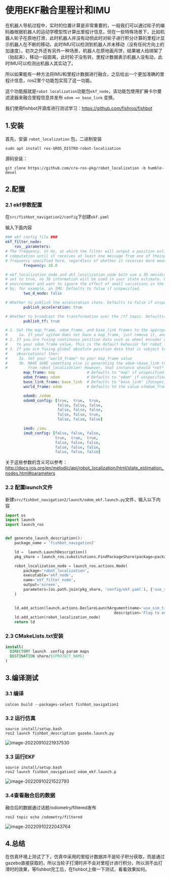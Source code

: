 # 使用EKF融合里程计和IMU

在机器人导航过程中，实时的位置计算是非常重要的，一般我们可以通过轮子的编码器根据机器人的运动学模型性计算出里程计信息，但在一些特殊场景下，比如机器人轮子在原地打滑，此时机器人并没有动但此时对轮子进行积分计算的里程计显示机器人在不断的移动，此时IMU可以检测到机器人并未移动（没有任何方向上的加速度）。初次之外还有另外一种场景，机器人在原地画月饼，结果被人给绑架了（抬起来），移动一段距离，此时轮子没有转，里程计数据表示机器人没有动，此时IMU可以检测出机器人其实动了。

所以如果能有一种方法将IMU和里程计数据进行融合，之后给出一个更加准确的里程计信息，ros2里个功能包实现了这一功能。

这个功能报就是`robot localization`功能包`ekf_node`，该功能包使用扩展卡尔曼滤波器来融合里程信息并发布 `odom => base_link` 变换。

我们使用fishbot开源库进行测试学习：https://github.com/fishros/fishbot

## 1.安装
首先，安装 `robot_localization` 包，二进制安装
```
sudo apt install ros-$ROS_DISTRO-robot-localization
```

源码安装：
```
git clone https://github.com/cra-ros-pkg/robot_localization -b humble-devel
```


## 2.配置

### 2.1 ekf参数配置
在`src/fishbot_navigation2/config`下创建`ekf.yaml`

输入下面内容
```yaml
### ekf config file ###
ekf_filter_node:
    ros__parameters:
# The frequency, in Hz, at which the filter will output a position estimate. Note that the filter will not begin
# computation until it receives at least one message from one of theinputs. It will then run continuously at the
# frequency specified here, regardless of whether it receives more measurements. Defaults to 30 if unspecified.
        frequency: 30.0

# ekf_localization_node and ukf_localization_node both use a 3D omnidirectional motion model. If this parameter is
# set to true, no 3D information will be used in your state estimate. Use this if you are operating in a planar
# environment and want to ignore the effect of small variations in the ground plane that might otherwise be detected
# by, for example, an IMU. Defaults to false if unspecified.
        two_d_mode: false

# Whether to publish the acceleration state. Defaults to false if unspecified.
        publish_acceleration: true

# Whether to broadcast the transformation over the /tf topic. Defaultsto true if unspecified.
        publish_tf: true

# 1. Set the map_frame, odom_frame, and base_link frames to the appropriate frame names for your system.
#     1a. If your system does not have a map_frame, just remove it, and make sure "world_frame" is set to the value of odom_frame.
# 2. If you are fusing continuous position data such as wheel encoder odometry, visual odometry, or IMU data, set "world_frame"
#    to your odom_frame value. This is the default behavior for robot_localization's state estimation nodes.
# 3. If you are fusing global absolute position data that is subject to discrete jumps (e.g., GPS or position updates from landmark
#    observations) then:
#     3a. Set your "world_frame" to your map_frame value
#     3b. MAKE SURE something else is generating the odom->base_link transform. Note that this can even be another state estimation node
#         from robot_localization! However, that instance should *not* fuse the global data.
        map_frame: map              # Defaults to "map" if unspecified
        odom_frame: odom            # Defaults to "odom" if unspecified
        base_link_frame: base_link  # Defaults to "base_link" ifunspecified
        world_frame: odom           # Defaults to the value ofodom_frame if unspecified

        odom0: /odom
        odom0_config: [true,  true,  true,
                       false, false, false,
                       false, false, false,
                       false, false, true,
                       false, false, false]

        imu0: /imu
        imu0_config: [false, false, false,
                      true,  true,  true,
                      false, false, false,
                      false, false, false,
                      false, false, false]
```

关于这些参数的含义可以参考：http://docs.ros.org/en/melodic/api/robot_localization/html/state_estimation_nodes.html#parameters

### 2.2 配置launch文件
新建`src/fishbot_navigation2/launch/odom_ekf.launch.py`文件，输入以下内容
```python
import os
import launch
import launch_ros


def generate_launch_description():
    package_name = 'fishbot_navigation2'

    ld =  launch.LaunchDescription()
    pkg_share = launch_ros.substitutions.FindPackageShare(package=package_name).find(package_name) 

    robot_localization_node = launch_ros.actions.Node(
        package='robot_localization',
        executable='ekf_node',
        name='ekf_filter_node',
        output='screen',
        parameters=[os.path.join(pkg_share, 'config/ekf.yaml'), {'use_sim_time': launch.substitutions.LaunchConfiguration('use_sim_time')}]
    )

    
    ld.add_action(launch.actions.DeclareLaunchArgument(name='use_sim_time', default_value='True',
                                                description='Flag to enable use_sim_time'))
    ld.add_action(robot_localization_node)                                           
    return ld
```

### 2.3 CMakeLists.txt安装
```cmake
install(
  DIRECTORY launch  config param maps
  DESTINATION share/${PROJECT_NAME}
)
```

## 3.编译测试
### 3.1 编译
```
colcon build --packages-select fishbot_navigation2
```

### 3.2 运行仿真
```
source install/setup.bash
ros2 launch fishbot_description gazebo.launch.py
```

![image-20220910221937530](/home/fishros/.config/Typora/typora-user-images/image-20220910221937530.png)

### 3.3 运行EKF
```
source install/setup.bash
ros2 launch fishbot_navigation2 odom_ekf.launch.p
```
![image-20220910221522793](/home/fishros/.config/Typora/typora-user-images/image-20220910221522793.png)

### 3.4查看融合后的数据

融合后的数据通过话题/odometry/filtered发布
```
ros2 topic echo /odometry/filtered
```

![image-20220910222043764](/home/fishros/.config/Typora/typora-user-images/image-20220910222043764.png)

## 4.总结

在仿真环境上测试了下，仿真中采用的里程计数据并不是轮子积分获取，而是通过gazebo直接获取的，所以当轮子打滑时并不会对里程计进行积分，所以测不出打滑时的效果，等fishbot完工后，在fishbot上做一下测试，看看效果如何。